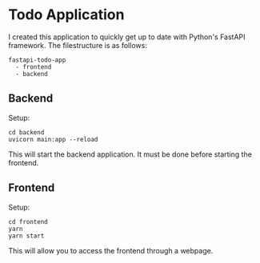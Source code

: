 # Todo Application

I created this application to quickly get up to date with Python's FastAPI framework. The filestructure is as follows:

```
fastapi-todo-app
  - frontend
  - backend
```

## Backend

Setup:

```
cd backend
uvicorn main:app --reload
```

This will start the backend application. It must be done before starting the frontend.

## Frontend

Setup:

```
cd frontend
yarn
yarn start
```

This will allow you to access the frontend through a webpage.


